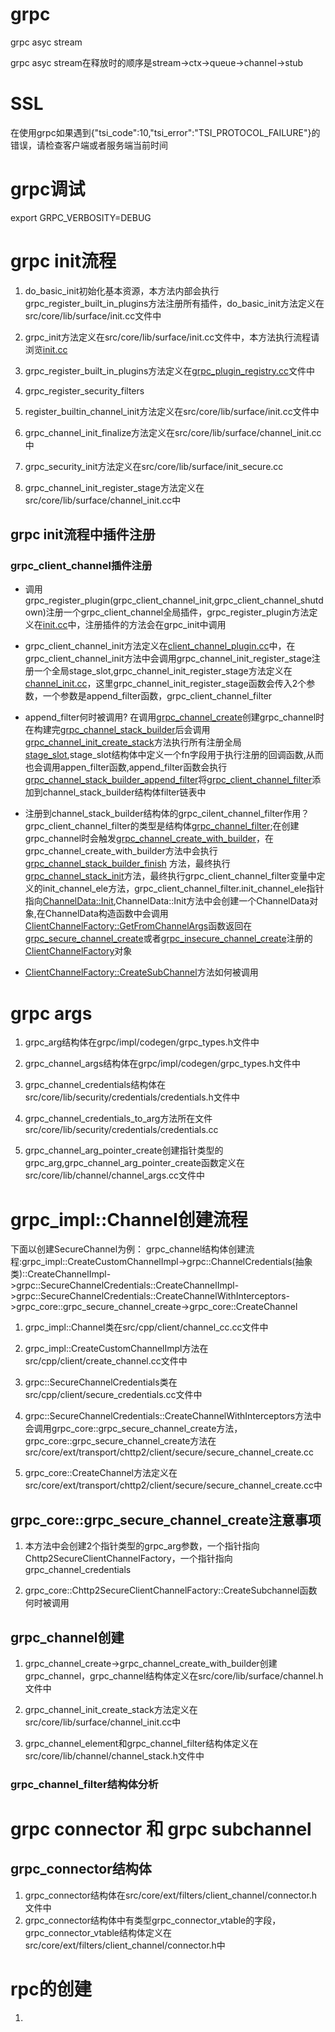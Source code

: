 # grpc
grpc asyc stream

grpc asyc stream在释放时的顺序是stream->ctx->queue->channel->stub

# SSL
在使用grpc如果遇到{"tsi_code":10,"tsi_error":"TSI_PROTOCOL_FAILURE"}的错误，请检查客户端或者服务端当前时间

# grpc调试
export GRPC_VERBOSITY=DEBUG

# grpc init流程

1. do_basic_init初始化基本资源，本方法内部会执行grpc_register_built_in_plugins方法注册所有插件，do_basic_init方法定义在src/core/lib/surface/init.cc文件中

2. grpc_init方法定义在src/core/lib/surface/init.cc文件中，本方法执行流程请浏览[init.cc](https://github.com/grpc/grpc/blob/master/src/core/lib/surface/init.cc)

3. grpc_register_built_in_plugins方法定义在[grpc_plugin_registry.cc](https://github.com/grpc/grpc/blob/master/src/core/plugin_registry/grpc_plugin_registry.cc)文件中

4. grpc_register_security_filters

5. register_builtin_channel_init方法定义在src/core/lib/surface/init.cc文件中

6. grpc_channel_init_finalize方法定义在src/core/lib/surface/channel_init.cc中

7. grpc_security_init方法定义在src/core/lib/surface/init_secure.cc

8. grpc_channel_init_register_stage方法定义在src/core/lib/surface/channel_init.cc中

## grpc init流程中插件注册

### grpc_client_channel插件注册

* 调用grpc_register_plugin(grpc_client_channel_init,grpc_client_channel_shutdown)注册一个grpc_client_channel全局插件，grpc_register_plugin方法定义在[init.cc](https://github.com/grpc/grpc/blob/master/src/core/lib/surface/init.cc)中，注册插件的方法会在grpc_init中调用

* grpc_client_channel_init方法定义在[client_channel_plugin.cc](https://github.com/grpc/grpc/blob/master/src/core/ext/filters/client_channel/client_channel_plugin.cc)中，在grpc_client_channel_init方法中会调用grpc_channel_init_register_stage注册一个全局stage_slot,grpc_channel_init_register_stage方法定义在[channel_init.cc](https://github.com/grpc/grpc/blob/master/src/core/lib/surface/channel_init.cc)，这里grpc_channel_init_register_stage函数会传入2个参数，一个参数是append_filter函数，grpc_client_channel_filter

* append_filter何时被调用? 在调用[grpc_channel_create](https://github.com/grpc/grpc/blob/master/src/core/lib/surface/channel.cc)创建grpc_channel时在构建完[grpc_channel_stack_builder](https://github.com/grpc/grpc/blob/master/src/core/lib/channel/channel_stack_builder.h)后会调用[grpc_channel_init_create_stack](https://github.com/grpc/grpc/blob/master/src/core/lib/surface/channel_init.cc)方法执行所有注册全局[stage_slot](https://github.com/grpc/grpc/blob/master/src/core/lib/surface/channel_init.cc),stage_slot结构体中定义一个fn字段用于执行注册的回调函数,从而也会调用appen_filter函数,append_filter函数会执行[grpc_channel_stack_builder_append_filter](https://github.com/grpc/grpc/blob/master/src/core/lib/channel/channel_stack_builder.cc)将[grpc_client_channel_filter](https://github.com/grpc/grpc/blob/master/src/core/ext/filters/client_channel/client_channel.cc)添加到channel_stack_builder结构体filter链表中

* 注册到channel_stack_builder结构体的grpc_cilent_channel_filter作用？grpc_client_channel_filter的类型是结构体[grpc_channel_filter](https://github.com/grpc/grpc/blob/master/src/core/ext/filters/http/client/http_client_filter.cc);在创建grpc_channel时会触发[grpc_channel_create_with_builder](https://github.com/grpc/grpc/blob/master/src/core/lib/surface/channel.cc)，在grpc_channel_create_with_builder方法中会执行[grpc_channel_stack_builder_finish](https://github.com/grpc/grpc/blob/master/src/core/lib/channel/channel_stack_builder.cc)
方法，最终执行[grpc_channel_stack_init](https://github.com/grpc/grpc/blob/master/src/core/lib/channel/channel_stack.cc)方法，最终执行grpc_client_channel_filter变量中定义的init_channel_ele方法，grpc_client_channel_filter.init_channel_ele指针指向[ChannelData::Init](https://github.com/grpc/grpc/blob/master/src/core/ext/filters/client_channel/client_channel.cc),ChannelData::Init方法中会创建一个ChannelData对象,在ChannelData构造函数中会调用[ClientChannelFactory::GetFromChannelArgs](https://github.com/grpc/grpc/blob/master/src/core/ext/filters/client_channel/client_channel_factory.cc)函数返回在[grpc_secure_channel_create](https://github.com/grpc/grpc/blob/master/src/core/ext/transport/chttp2/client/secure/secure_channel_create.cc)或者[grpc_insecure_channel_create](https://github.com/grpc/grpc/blob/master/src/core/ext/transport/chttp2/client/secure/secure_channel_create.cc)注册的[ClientChannelFactory](https://github.com/grpc/grpc/blob/master/src/core/ext/filters/client_channel/client_channel_factory.h)对象

* [ClientChannelFactory::CreateSubChannel](https://github.com/grpc/grpc/blob/master/src/core/ext/filters/client_channel/client_channel_factory.h)方法如何被调用

# grpc args

1. grpc_arg结构体在grpc/impl/codegen/grpc_types.h文件中

2. grpc_channel_args结构体在grpc/impl/codegen/grpc_types.h文件中

3. grpc_channel_credentials结构体在src/core/lib/security/credentials/credentials.h文件中

4. grpc_channel_credentials_to_arg方法所在文件src/core/lib/security/credentials/credentials.cc

5. grpc_channel_arg_pointer_create创建指针类型的grpc_arg,grpc_channel_arg_pointer_create函数定义在src/core/lib/channel/channel_args.cc文件中

# grpc_impl::Channel创建流程

下面以创建SecureChannel为例：
grpc_channel结构体创建流程:grpc_impl::CreateCustomChannelImpl->grpc::ChannelCredentials(抽象类)::CreateChannelImpl->grpc::SecureChannelCredentials::CreateChannelImpl->grpc::SecureChannelCredentials::CreateChannelWithInterceptors->grpc_core::grpc_secure_channel_create->grpc_core::CreateChannel

1. grpc_impl::Channel类在src/cpp/client/channel_cc.cc文件中

2. grpc_impl::CreateCustomChannelImpl方法在src/cpp/client/create_channel.cc文件中

3. grpc::SecureChannelCredentials类在src/cpp/client/secure_credentials.cc文件中

4. grpc::SecureChannelCredentials::CreateChannelWithInterceptors方法中会调用grpc_core::grpc_secure_channel_create方法，grpc_core::grpc_secure_channel_create方法在src/core/ext/transport/chttp2/client/secure/secure_channel_create.cc

5. grpc_core::CreateChannel方法定义在src/core/ext/transport/chttp2/client/secure/secure_channel_create.cc中

## grpc_core::grpc_secure_channel_create注意事项

1. 本方法中会创建2个指针类型的grpc_arg参数，一个指针指向Chttp2SecureClientChannelFactory，一个指针指向grpc_channel_credentials

2. grpc_core::Chttp2SecureClientChannelFactory::CreateSubchannel函数何时被调用

## grpc_channel创建

1. grpc_channel_create->grpc_channel_create_with_builder创建grpc_channel，grpc_channel结构体定义在src/core/lib/surface/channel.h文件中

2. grpc_channel_init_create_stack方法定义在src/core/lib/surface/channel_init.cc中

3. grpc_channel_element和grpc_channel_filter结构体定义在src/core/lib/channel/channel_stack.h文件中

### grpc_channel_filter结构体分析




# grpc connector 和 grpc subchannel

## grpc_connector结构体

1. grpc_connector结构体在src/core/ext/filters/client_channel/connector.h文件中
2. grpc_connector结构体中有类型grpc_connector_vtable的字段，grpc_connector_vtable结构体定义在src/core/ext/filters/client_channel/connector.h中

# rpc的创建

1.


